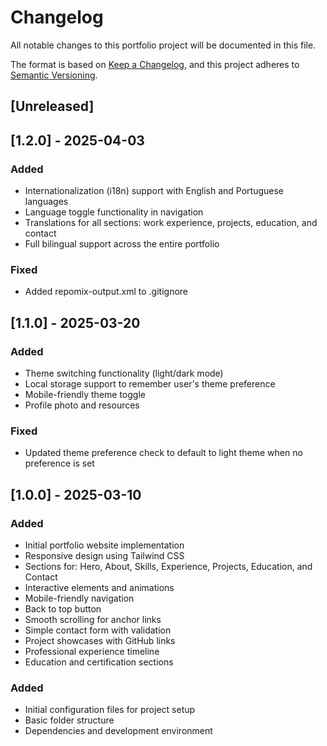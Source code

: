 # Changelog

All notable changes to this portfolio project will be documented in this file.

The format is based on [Keep a Changelog](https://keepachangelog.com/en/1.0.0/),
and this project adheres to [Semantic Versioning](https://semver.org/spec/v2.0.0.html).

## [Unreleased]

## [1.2.0] - 2025-04-03
### Added
- Internationalization (i18n) support with English and Portuguese languages
- Language toggle functionality in navigation
- Translations for all sections: work experience, projects, education, and contact
- Full bilingual support across the entire portfolio

### Fixed
- Added repomix-output.xml to .gitignore

## [1.1.0] - 2025-03-20
### Added
- Theme switching functionality (light/dark mode)
- Local storage support to remember user's theme preference
- Mobile-friendly theme toggle
- Profile photo and resources

### Fixed
- Updated theme preference check to default to light theme when no preference is set

## [1.0.0] - 2025-03-10
### Added
- Initial portfolio website implementation
- Responsive design using Tailwind CSS
- Sections for: Hero, About, Skills, Experience, Projects, Education, and Contact
- Interactive elements and animations
- Mobile-friendly navigation
- Back to top button
- Smooth scrolling for anchor links
- Simple contact form with validation
- Project showcases with GitHub links
- Professional experience timeline
- Education and certification sections

### Added
- Initial configuration files for project setup
- Basic folder structure
- Dependencies and development environment